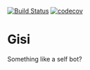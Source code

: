 [![Build Status](https://travis-ci.org/GieselaDev/Gisi.svg?branch=master)](https://travis-ci.org/GieselaDev/Gisi)
[![codecov](https://codecov.io/gh/GieselaDev/Gisi/branch/master/graph/badge.svg)](https://codecov.io/gh/GieselaDev/Gisi)

# Gisi
Something like a self bot?
